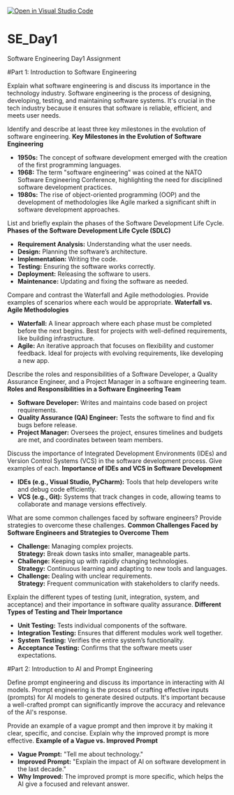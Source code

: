 [![Open in Visual Studio Code](https://classroom.github.com/assets/open-in-vscode-2e0aaae1b6195c2367325f4f02e2d04e9abb55f0b24a779b69b11b9e10269abc.svg)](https://classroom.github.com/online_ide?assignment_repo_id=15567358&assignment_repo_type=AssignmentRepo)
# SE_Day1
Software Engineering Day1 Assignment

#Part 1: Introduction to Software Engineering

Explain what software engineering is and discuss its importance in the technology industry.
Software engineering is the process of designing, developing, testing, and maintaining software systems. It's crucial in the tech industry because it ensures that software is reliable, efficient, and meets user needs.


Identify and describe at least three key milestones in the evolution of software engineering.
**Key Milestones in the Evolution of Software Engineering**  
- **1950s:** The concept of software development emerged with the creation of the first programming languages.
- **1968:** The term "software engineering" was coined at the NATO Software Engineering Conference, highlighting the need for disciplined software development practices.
- **1980s:** The rise of object-oriented programming (OOP) and the development of methodologies like Agile marked a significant shift in software development approaches.

List and briefly explain the phases of the Software Development Life Cycle.
**Phases of the Software Development Life Cycle (SDLC)**  
- **Requirement Analysis:** Understanding what the user needs.
- **Design:** Planning the software’s architecture.
- **Implementation:** Writing the code.
- **Testing:** Ensuring the software works correctly.
- **Deployment:** Releasing the software to users.
- **Maintenance:** Updating and fixing the software as needed.

Compare and contrast the Waterfall and Agile methodologies. Provide examples of scenarios where each would be appropriate.
**Waterfall vs. Agile Methodologies**  
- **Waterfall:** A linear approach where each phase must be completed before the next begins. Best for projects with well-defined requirements, like building infrastructure.
- **Agile:** An iterative approach that focuses on flexibility and customer feedback. Ideal for projects with evolving requirements, like developing a new app.

Describe the roles and responsibilities of a Software Developer, a Quality Assurance Engineer, and a Project Manager in a software engineering team.
**Roles and Responsibilities in a Software Engineering Team**  
- **Software Developer:** Writes and maintains code based on project requirements.
- **Quality Assurance (QA) Engineer:** Tests the software to find and fix bugs before release.
- **Project Manager:** Oversees the project, ensures timelines and budgets are met, and coordinates between team members.


Discuss the importance of Integrated Development Environments (IDEs) and Version Control Systems (VCS) in the software development process. Give examples of each.
**Importance of IDEs and VCS in Software Development**  
- **IDEs (e.g., Visual Studio, PyCharm):** Tools that help developers write and debug code efficiently.
- **VCS (e.g., Git):** Systems that track changes in code, allowing teams to collaborate and manage versions effectively.

What are some common challenges faced by software engineers? Provide strategies to overcome these challenges.
**Common Challenges Faced by Software Engineers and Strategies to Overcome Them**  
- **Challenge:** Managing complex projects.  
  **Strategy:** Break down tasks into smaller, manageable parts.
- **Challenge:** Keeping up with rapidly changing technologies.  
  **Strategy:** Continuous learning and adapting to new tools and languages.
- **Challenge:** Dealing with unclear requirements.  
  **Strategy:** Frequent communication with stakeholders to clarify needs.


Explain the different types of testing (unit, integration, system, and acceptance) and their importance in software quality assurance.
**Different Types of Testing and Their Importance**  
- **Unit Testing:** Tests individual components of the software.
- **Integration Testing:** Ensures that different modules work well together.
- **System Testing:** Verifies the entire system’s functionality.
- **Acceptance Testing:** Confirms that the software meets user expectations.


#Part 2: Introduction to AI and Prompt Engineering


Define prompt engineering and discuss its importance in interacting with AI models.
Prompt engineering is the process of crafting effective inputs (prompts) for AI models to generate desired outputs. It's important because a well-crafted prompt can significantly improve the accuracy and relevance of the AI's response.


Provide an example of a vague prompt and then improve it by making it clear, specific, and concise. Explain why the improved prompt is more effective.
**Example of a Vague vs. Improved Prompt**  
- **Vague Prompt:** "Tell me about technology."
- **Improved Prompt:** "Explain the impact of AI on software development in the last decade."
- **Why Improved:** The improved prompt is more specific, which helps the AI give a focused and relevant answer.






